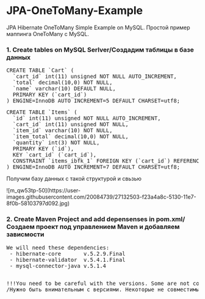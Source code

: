 # JPA-OneToMany-Example
JPA Hibernate OneToMany Simple Example on MySQL. Простой пример маппинга OneToMany c MySQL.
<h3>1. Create tables on MySQL Serlver/Создадим таблицы в базе данных</h3>

<pre>
CREATE TABLE `Cart` (
  `cart_id` int(11) unsigned NOT NULL AUTO_INCREMENT,
  `total` decimal(10,0) NOT NULL,
  `name` varchar(10) DEFAULT NULL,
  PRIMARY KEY (`cart_id`)
) ENGINE=InnoDB AUTO_INCREMENT=5 DEFAULT CHARSET=utf8;
</pre>

<pre>
CREATE TABLE `Items` (
  `id` int(11) unsigned NOT NULL AUTO_INCREMENT,
  `cart_id` int(11) unsigned NOT NULL,
  `item_id` varchar(10) NOT NULL,
  `item_total` decimal(10,0) NOT NULL,
  `quantity` int(3) NOT NULL,
  PRIMARY KEY (`id`),
  KEY `cart_id` (`cart_id`),
  CONSTRAINT `items_ibfk_1` FOREIGN KEY (`cart_id`) REFERENCES `Cart` (`cart_id`)
) ENGINE=InnoDB AUTO_INCREMENT=7 DEFAULT CHARSET=utf8;
</pre>
<p>Получим базу данных с такой структурой и свьзью</p>
![m_qw53tp-50](https://user-images.githubusercontent.com/20084739/27132503-f23a4a8c-5130-11e7-8f0b-58103797d092.jpg)

<h3>2. Create Maven Project and add depensenses in pom.xml/Создаем проект под управлением Maven и добавляем зависмости</h3>
<pre>
We will need these dependencies:
 - hibernate-core       v.5.2.9.Final
 - hibernate-validator  v.5.4.1.Final
 - mysql-connector-java v.5.1.4
 
!!!You need to be careful with the versions. Some are not compatible
   /Нужно быть внимательным с версиями. Некоторые не совместимы 
</pre>
